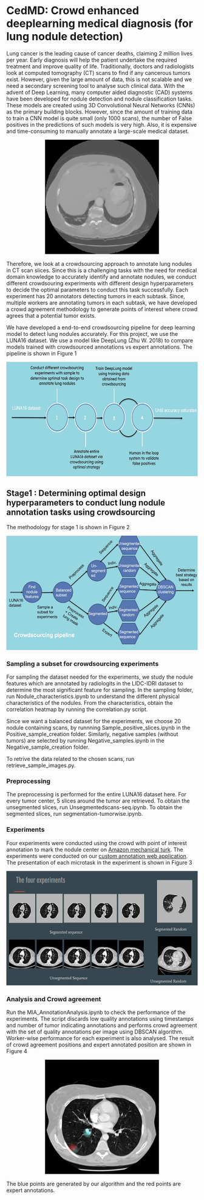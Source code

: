 # CedMD: Crowd enhanced deeplearning medical diagnosis (for lung nodule detection)
Lung cancer is the leading cause of cancer deaths, claiming 2 million lives per year. Early diagnosis will help the patient undertake the required treatment and improve quality of life. Traditionally, doctors and radiologists look at computed tomography (CT) scans to find if any cancerous tumors exist. However, given the large amount of data, this is not scalable and we need a secondary screening tool to analyse such clinical data. With the advent of Deep Learning, many computer aided diagnostic (CAD) systems have been developed for nodule detection and nodule classification tasks. These models are created using 3D Convolutional Neural Networks (CNNs) as the primary building blocks. However, since the amount of training data to train a CNN model is quite small (only 1000 scans), the number of False positives in the predictions of such models is very high. Also, it is expensive and time-consuming to manually annotate a large-scale medical dataset.
<p align="center">
<img src="Figures/scan.gif"  height="300"
     width="300"/>
 </p>

Therefore, we look at a crowdsourcing approach to annotate lung nodules in CT scan slices. Since this is a challenging tasks with the need for medical domain knowledge to accurately identify and annotate nodules, we conduct different crowdsouring experiments with different design hyperparameters to decide the optimal parameters to conduct this task successfully. Each experiment has 20 annotators detecting tumors in each subtask. Since, multiple workers are annotating tumors in each subtask, we have developed a crowd agreement methodology to generate points of interest where crowd agrees that a potential tumor exists.

We have developed a end-to-end crowdsourcing pipeline for deep learning model to detect lung nodules accurately. For this project, we use the LUNA16 dataset. We use a model like DeepLung (Zhu W. 2018) to compare models trained with crowdsourced annotations vs expert annotations. The pipeline is shown in Figure 1 

<p align="center">
<img src="Figures/architecture.jpg"  height="300"
     width="600"/>
 </p>


## Stage1 : Determining optimal design hyperparameters to conduct lung nodule annotation tasks using crowdsourcing

The methodology for stage 1 is shown in Figure 2

<p align="center">
<img src="Figures/crowdsourcing_exp_pipeline.jpg"  height="300"
     width="600"/>
 </p>

### Sampling a subset for crowdsourcing experiments

For sampling the dataset needed for the experiments, we study the nodule features which are annotated by radiologits in the LIDC-IDRI dataset to determine the most significant feature for sampling. In the sampling folder, run Nodule_characteristics.ipynb to understand the different physical characteristics of the nodules. From the characteristics, obtain the correlation heatmap by running the correlation.py script.

 Since we want a balanced dataset for the experiments, we choose 20 nodule containing scans, by runnning Sample_positive_slices.ipynb in the Positive_sample_creation folder. Similarly, negative samples (without tumors) are selected by running Negative_samples.ipynb in the Negative_sample_creation folder.

To retrive the data related to the chosen scans, run retrieve_sample_images.py.


### Preprocessing

The preprocessing is performed for the entire LUNA16 dataset here. For every tumor center, 5 slices around the tumor are retrieved. To obtain the unsegmented slices, run Unsegmentedscans-seq.ipynb. To obtain the segmented slices, run segmentation-tumorwise.ipynb.

### Experiments

Four experiments were conducted using the crowd with point of interest annotation to mark the nodule center on [Amazon mechanical turk](https://www.mturk.com/). The experiments were conducted on our [custom annotation web application](http://kitlekaynak.net/mia/medical_poi/main.php). The presentation of each microtask in the experiment is shown in Figure 3

<p align="center">
<img src="Figures/experiments.jpg"  height="300"
     width="600"/>
 </p>



### Analysis and Crowd agreement


Run the MIA_AnnotationAnalysis.ipynb to check the performance of the experiments. The script discards low quality annotations using timestamps and number of tumor indicating annotations and performs crowd agreement with the set of quality annotations per image using DBSCAN algorithm. Worker-wise performance for each experiment is also analysed. The result of crowd agreement positions and expert annotated position are shown in Figure 4
<p align="center">
<img src="Figures/crowd_agreement.png"
    height="300"
     width="300"/>
 </p>

The blue points are generated by our algorithm and the red points are expert annotations.

